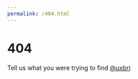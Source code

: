 ```yaml
---
permalink: /404.html
---
```


<title>Sorry, we can’t find that - 404 error</title>

# 404

Tell us what you were trying to find [@uxbri](http://twitter.com/uxbri/)

<script>
  (function(i,s,o,g,r,a,m){i['GoogleAnalyticsObject']=r;i[r]=i[r]||function(){
  (i[r].q=i[r].q||[]).push(arguments)},i[r].l=1*new Date();a=s.createElement(o),
  m=s.getElementsByTagName(o)[0];a.async=1;a.src=g;m.parentNode.insertBefore(a,m)
  })(window,document,'script','//www.google-analytics.com/analytics.js','ga');

  ga('create', 'UA-7759112-2', 'uxbrighton.org.uk');
  ga('send', 'pageview');
</script>